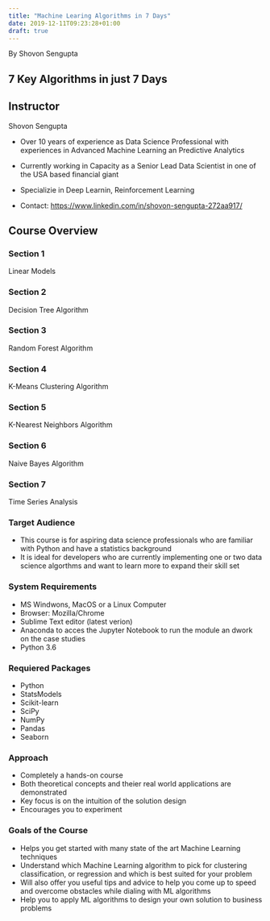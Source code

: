 ```yaml
---
title: "Machine Learing Algorithms in 7 Days"
date: 2019-12-11T09:23:28+01:00
draft: true
---
```


By Shovon Sengupta

## 7 Key Algorithms in just 7 Days

## Instructor 
Shovon Sengupta

- Over 10 years of experience as Data Science Professional with experiences in Advanced Machine Learning an Predictive Analytics

- Currently working in Capacity as a Senior Lead Data Scientist in one of the USA based financial giant
 
- Specializie in Deep Learnin, Reinforcement Learning

- Contact: https://www.linkedin.com/in/shovon-sengupta-272aa917/

## Course Overview

### Section 1

Linear Models

### Section 2

Decision Tree Algorithm

### Section 3

Random Forest Algorithm

### Section 4

K-Means
Clustering Algorithm

### Section 5

K-Nearest
Neighbors Algorithm

### Section 6

Naive Bayes Algorithm

### Section 7 

Time Series Analysis

### Target Audience

- This course is for aspiring data science professionals who are familiar with Python and have a statistics background
- It is ideal for developers who are currently implementing one or two data science algorthms and want to learn more to expand their skill set

### System Requirements

- MS Windwons, MacOS or a Linux Computer
- Browser: Mozilla/Chrome
- Sublime Text editor (latest verion)
- Anaconda to acces the Jupyter Notebook to run the module an dwork on the case studies
- Python 3.6

### Requiered Packages

- Python 
- StatsModels
- Scikit-learn
- SciPy
- NumPy
- Pandas
- Seaborn

### Approach

- Completely a hands-on course
- Both theoretical concepts and theier real world applications are demonstrated
- Key focus is on the intuition of the solution design 
- Encourages you to experiment

### Goals of the Course

- Helps you get started with many state of the art Machine Learning techniques
- Understand which Machine Learning algorithm to pick for clustering classification, or regression and which is best suited for your problem
- Will also offer you useful tips and advice to help you come up to speed and overcome obstacles while dialing with ML algorithms
- Help you to apply ML algorithms to design your own solution to  business problems


